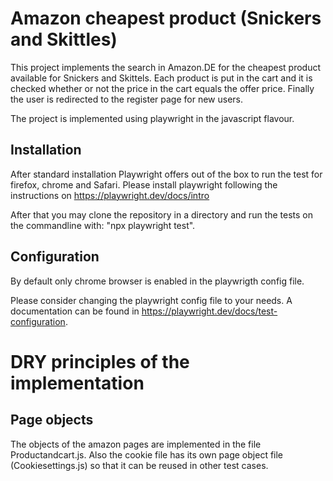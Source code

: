 # Amazon cheapest product (Snickers and Skittles)
This project implements the search in Amazon.DE for the cheapest product available for Snickers and Skittels. Each product is put in the cart and it is checked whether or not the price in the cart equals the offer price. Finally the user is redirected to the register page for new users.

The project is implemented using playwright in the javascript flavour. 

## Installation
After standard installation Playwright offers out of the box to run the test for firefox, chrome and Safari. Please install playwright following the instructions on https://playwright.dev/docs/intro

After that you may clone the repository in a directory and run the tests on the commandline with: "npx playwright test". 

## Configuration
By default only chrome browser is enabled in the playwrigth config file.

Please consider changing the playwright config file to your needs. A documentation can be found in https://playwright.dev/docs/test-configuration.

# DRY principles of the implementation
## Page objects
The objects of the amazon pages are implemented in the file Productandcart.js. Also the cookie file has its own page object file (Cookiesettings.js) so that it can be reused in other test cases.
